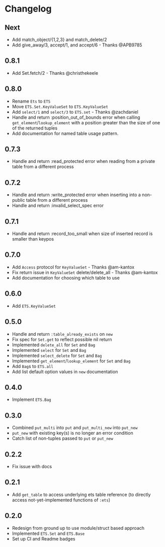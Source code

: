 # Changelog

## Next

* Add match_object/{1,2,3} and match_delete/2
* Add give_away/3, accept/1, and accept/6 - Thanks @APB9785

## 0.8.1

* Add Set.fetch/2 - Thanks @christhekeele

## 0.8.0

* Rename `Ets` to `ETS`
* Move `ETS.Set.KeyValueSet` to `ETS.KeyValueSet`
* Add `select/1` and `select/3` to `ETS.set` - Thanks @zachdaniel
* Handle and return :position_out_of_bounds error when calling `get_element`/`lookup_element` with a position greater than the size of one of the returned tuples
* Add documentation for named table usage pattern.

## 0.7.3

* Handle and return :read_protected error when reading from a private table from a different process

## 0.7.2

* Handle and return :write_protected error when inserting into a non-public table from a different process
* Handle and return :invalid_select_spec error

## 0.7.1

* Handle and return :record_too_small when size of inserted record is smaller than keypos

## 0.7.0

* Add `Access` protocol for `KeyValueSet` - Thanks @am-kantox
* Fix return issue in `KeyValueSet` delete/delete_all - Thanks @am-kantox
* Add documentation for choosing which table to use

## 0.6.0

* Add `ETS.KeyValueSet`

## 0.5.0

* Handle and return `:table_already_exists` on `new`
* Fix spec for `Set.get` to reflect possible nil return
* Implemented `delete_all` for `Set` and `Bag`
* Implemented `select` for `Set` and `Bag`
* Implemented `select_delete` for `Set` and `Bag`
* Implemented `get_element`/`lookup_element` for `Set` and `Bag`
* Add `Bag`s to `ETS.all`
* Add list default option values in `new` documentation

## 0.4.0

* Implement `ETS.Bag`

## 0.3.0

* Combined `put_multi` into `put` and `put_multi_new` into `put_new`
* `put_new` with existing key(s) is no longer an error condition
* Catch list of non-tuples passed to `put` or `put_new`

## 0.2.2

* Fix issue with docs

## 0.2.1

* Add `get_table` to access underlying ets table reference (to directly access not-yet-implemented functions of `:ets`)

## 0.2.0

* Redesign from ground up to use module/struct based approach
* Implemented `ETS.Set` and `ETS.Base`
* Set up CI and Readme badges
